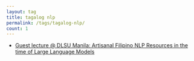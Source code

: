 ```yaml
---
layout: tag
title: tagalog nlp
permalink: /tags/tagalog-nlp/
count: 1
---
```


- [Guest lecture @ DLSU Manila: Artisanal Filipino NLP Resources in the time of Large Language Models](https://ljvmiranda921.github.io/notebook/2024/07/02/talk-dlsu/)
